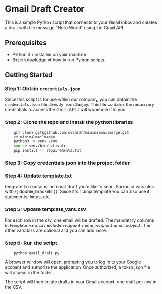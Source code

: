 # Gmail Draft Creator

This is a simple Python script that connects to your Gmail inbox and creates a draft with the message "Hello World" using the Gmail API.

## Prerequisites

- Python 3.x installed on your machine.
- Basic knowledge of how to run Python scripts.

## Getting Started

### Step 1: Obtain `credentials.json`

Since this script is for use within our company, you can obtain the `credentials.json` file directly from Sanjay. This file contains the necessary credentials to access the Gmail API. I will wormhole it to you.

### Step 2: Clone the repo and install the python libraries

```bash
    git clone git@github.com:svsaraf/minimalmailmerge.git
    cd minimalmailmerge
    python3 -m venv venv
    source venv/bin/activate
    pip install -r requirements.txt
```

### Step 3: Copy credentials.json into the project folder

### Step 4: Update template.txt

template.txt contains the email draft you'd like to send. Surround variables with {{ double_brackets }}. Since it's a Jinja template you can also use if statements, loops, etc.

### Step 5: Update template_vars.csv

For each row in the csv, one email will be drafted. The mandatory columns in template_vars.csv include recipient_name,recipient_email,subject. The other variables are optional and you can add more. 

### Step 6: Run the script

```
    python gmail_draft.py
```

A browser window will open, prompting you to log in to your Google account and authorize the application. Once authorized, a token.json file will appear in the folder. 

The script will then create drafts in your Gmail account, one draft per row in the CSV.
